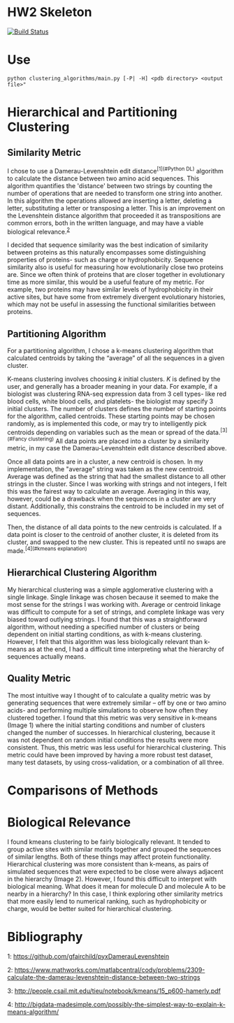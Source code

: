# HW2 Skeleton

[![Build Status](https://travis-ci.org/christacaggiano/Unsupervised-clustering.svg?branch=master)](https://travis-ci.org/christacaggiano/Unsupervised-clustering)

# Use

`python clustering_algorithms/main.py [-P| -H] <pdb directory> <output file>"`

# Hierarchical and Partitioning Clustering  

## Similarity Metric
I chose to use a Damerau-Levenshtein edit distance<sup>[1](#Python DL)</sup>
 algorithm to calculate the distance between two amino acid sequences. This algorithm quantifies the 'distance' between two strings by counting the number of operations that are needed to transform one string into another. In this algorithm the operations allowed are inserting a letter, deleting a letter, substituting a letter or transposing a letter. This is an improvement on the Levenshtein distance algorithm that proceeded it as transpositions are common errors, both in the written language, and may have a viable biological relevance.<sup>[2](#Explanation)</sup>


I decided that sequence similarity was the best indication of similarity between proteins as this naturally encompasses
some distinguishing properties of proteins- such as charge or hydrophobicity. Sequence similarity also is useful for
measuring how evolutionarily close two proteins are. Since we often think of proteins that are closer together in
evolutionary time as more similar, this would be a useful feature of my metric. For example, two proteins may have
similar levels of hydrophobicity in their active sites, but have some from extremely divergent evolutionary histories,
which may not be useful in assessing the functional similarities between proteins.

## Partitioning Algorithm
For a partitioning algorithm, I chose a k-means clustering algorithm that calculated centroids by taking the “average”
of all the sequences in a given cluster.

K-means clustering involves choosing *k* initial clusters. *K* is defined by the user, and generally has a broader meaning in your data. For example, if a biologist was clustering RNA-seq expression data from 3 cell types- like red blood cells, white blood cells, and platelets- the biologist may specify 3 initial clusters. The number of clusters defines the number of starting points for the algorithm, called centroids. These starting points may be chosen randomly, as is implemented this code, or may try to intelligently pick centroids depending on variables such as the mean or spread of the data.<sup>[3](#Fancy clustering)</sup> All data points are placed into a cluster by a similarity metric, in my case the Damerau-Levenshtein edit distance described above.

Once all data points are in a cluster, a new centroid is chosen. In my implementation, the "average" string was taken as the new centroid. Average was defined as the string that had the smallest distance to all other strings in the cluster.
Since I was working with strings
and not integers, I felt this was the fairest way to calculate an average. Averaging in this way, however, could be a
drawback when the sequences in a cluster are very distant. Additionally, this constrains the centroid to be included in
my set of sequences.

Then, the distance of all data points to the new centroids is calculated. If a data point is closer to the centroid of another cluster, it is deleted from its cluster, and swapped to the new cluster. This is repeated until no swaps are made.<sup>[4](#kmeans explanation)</sup>


## Hierarchical Clustering Algorithm
My hierarchical clustering was a simple agglomerative clustering with a single linkage. Single linkage was chosen
because it seemed to make the most sense for the strings I was working with. Average or centroid linkage was difficult
to compute for a set of strings, and complete linkage was very biased toward outlying strings. I found that this was a
straightforward algorithm, without needing a specified number of clusters or being dependent on initial starting conditions,
as with k-means clustering. However, I felt that this algorithm was less biologically relevant than k-means as at the end,
I had a difficult time interpreting what the hierarchy of sequences actually means.


## Quality Metric
The most intuitive way I thought of to calculate a quality metric was by generating sequences that were extremely similar
– off by one or two amino acids- and performing multiple simulations to observe how often they clustered together. I found
that this metric was very sensitive in k-means (Image 1) where the initial starting conditions and number of clusters changed
the number of successes. In hierarchical clustering, because it was not dependent on random initial conditions the results
were more consistent. Thus, this metric was less useful for hierarchical clustering. This metric could have been improved
by having a more robust test dataset, many test datasets, by using cross-validation, or a combination of all three.


# Comparisons of Methods


#  Biological Relevance
I found kmeans clustering to be fairly biologically relevant. It tended to group active sites with similar motifs
together and grouped the sequences of similar lengths. Both of these things may affect protein functionality.
Hierarchical clustering was more consistent than k-means, as pairs of simulated sequences that were expected to be close
were always adjacent in the hierarchy (Image 2). However, I found this difficult to interpret with biological meaning.
What does it mean for molecule D and molecule A to be nearby in a hierarchy? In this case, I think exploring other
similarity metrics that more easily lend to numerical ranking, such as hydrophobicity or charge, would be better suited
for hierarchical clustering.


 # Bibliography
 <a name="Python DL">1</a>: https://github.com/gfairchild/pyxDamerauLevenshtein

 <a name="Explanation">2</a>: https://www.mathworks.com/matlabcentral/cody/problems/2309-calculate-the-damerau-levenshtein-distance-between-two-strings

 <a name="Fancy clustering">3</a>: http://people.csail.mit.edu/tieu/notebook/kmeans/15_p600-hamerly.pdf

 <a name="kmeans explanation">4</a>: http://bigdata-madesimple.com/possibly-the-simplest-way-to-explain-k-means-algorithm/
